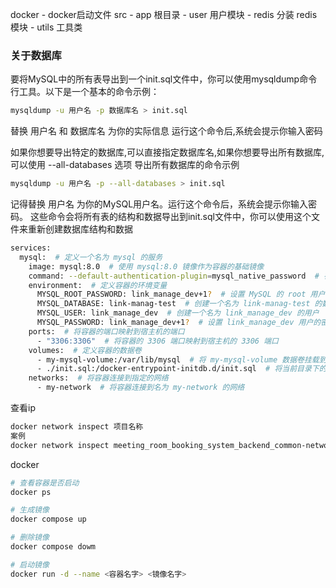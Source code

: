 docker - docker启动文件
src
    - app 根目录
    - user 用户模块
    - redis 分装 redis 模块
    - utils 工具类

### 关于数据库
要将MySQL中的所有表导出到一个init.sql文件中，你可以使用mysqldump命令行工具。以下是一个基本的命令示例：
```Bash
mysqldump -u 用户名 -p 数据库名 > init.sql
```
替换 用户名 和 数据库名 为你的实际信息
运行这个命令后,系统会提示你输入密码

如果你想要导出特定的数据库,可以直接指定数据库名,如果你想要导出所有数据库,可以使用 --all-databases 选项
导出所有数据库的命令示例
```Bash
mysqldump -u 用户名 -p --all-databases > init.sql
```
记得替换 用户名 为你的MySQL用户名。运行这个命令后，系统会提示你输入密码。
这些命令会将所有表的结构和数据导出到init.sql文件中，你可以使用这个文件来重新创建数据库结构和数据
```Bash
services:
  mysql:  # 定义一个名为 mysql 的服务
    image: mysql:8.0  # 使用 mysql:8.0 镜像作为容器的基础镜像
    command: --default-authentication-plugin=mysql_native_password  # 在容器启动时执行的命令，设置默认身份验证插件为 mysql_native_password
    environment:  # 定义容器的环境变量
      MYSQL_ROOT_PASSWORD: link_manage_dev+1?  # 设置 MySQL 的 root 用户密码
      MYSQL_DATABASE: link-manag-test  # 创建一个名为 link-manag-test 的数据库
      MYSQL_USER: link_manage_dev  # 创建一个名为 link_manage_dev 的用户
      MYSQL_PASSWORD: link_manage_dev+1?  # 设置 link_manage_dev 用户的密码
    ports:  # 将容器的端口映射到宿主机的端口
      - "3306:3306"  # 将容器的 3306 端口映射到宿主机的 3306 端口
    volumes:  # 定义容器的数据卷
      - my-mysql-volume:/var/lib/mysql  # 将 my-mysql-volume 数据卷挂载到容器的 /var/lib/mysql 目录
      - ./init.sql:/docker-entrypoint-initdb.d/init.sql  # 将当前目录下的 init.sql 文件挂载到容器的 /docker-entrypoint-initdb.d/init.sql 文件
    networks:  # 将容器连接到指定的网络
      - my-network  # 将容器连接到名为 my-network 的网络

```

查看ip
```Bash
docker network inspect 项目名称
案例
docker network inspect meeting_room_booking_system_backend_common-network
```

docker
```Bash
# 查看容器是否启动
docker ps 

# 生成镜像
docker compose up

# 删除镜像
docker compose dowm

# 启动镜像
docker run -d --name <容器名字> <镜像名字>
```